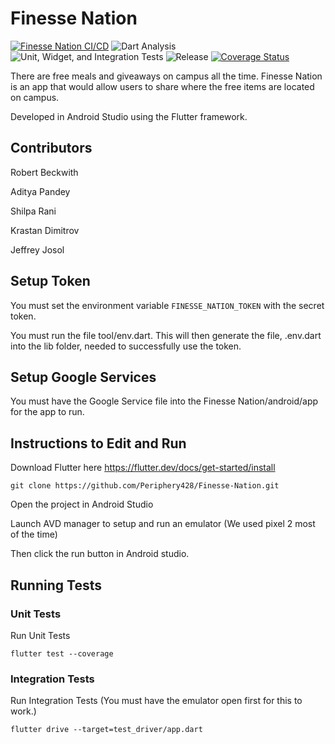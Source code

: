 # Finesse Nation

[![Finesse Nation CI/CD](https://github.com/Periphery428/Finesse-Nation/workflows/Finesse%20Nation%20CI%2FCD/badge.svg)](https://github.com/Periphery428/Finesse-Nation/actions) ![Dart Analysis](https://github.com/Periphery428/Finesse-Nation/workflows/Dart%20Analysis/badge.svg) ![Unit, Widget, and Integration Tests](https://github.com/Periphery428/Finesse-Nation/workflows/Unit,%20Widget,%20and%20Integration%20Tests/badge.svg) ![Release](https://github.com/Periphery428/Finesse-Nation/workflows/Release/badge.svg)
[![Coverage Status](https://coveralls.io/repos/github/Periphery428/Finesse-Nation-Frontend/badge.svg)](https://coveralls.io/github/Periphery428/Finesse-Nation-Frontend)


There are free meals and giveaways on campus all the time. Finesse Nation is an app that would allow users to share where the free items are located on campus.

Developed in Android Studio using the Flutter framework.


## Contributors
Robert Beckwith

Aditya Pandey

Shilpa Rani

Krastan Dimitrov

Jeffrey Josol

## Setup Token

You must set the environment variable ```FINESSE_NATION_TOKEN``` with the secret token.

You must run the file tool/env.dart. This will then generate the file, .env.dart into the lib folder, needed to successfully use the token.

## Setup Google Services
You must have the Google Service file into the Finesse Nation/android/app for the app to run.

## Instructions to Edit and Run
Download Flutter here https://flutter.dev/docs/get-started/install

```
git clone https://github.com/Periphery428/Finesse-Nation.git
```

Open the project in Android Studio

Launch AVD manager to setup and run an emulator (We used pixel 2 most of the time)

Then click the run button in Android studio.

## Running Tests

### Unit Tests
Run Unit Tests
```
flutter test --coverage
```

### Integration Tests

Run Integration Tests (You must have the emulator open first for this to work.)
```
flutter drive --target=test_driver/app.dart
```


